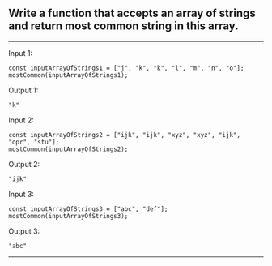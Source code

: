 ## Write a function that accepts an array of strings and return most common string in this array.

***

Input 1:
```
const inputArrayOfStrings1 = ["j", "k", "k", "l", "m", "n", "o"];
mostCommon(inputArrayOfStrings1);
```

Output 1: 
```
"k"
```

Input 2:
```
const inputArrayOfStrings2 = ["ijk", "ijk", "xyz", "xyz", "ijk", "opr", "stu"];
mostCommon(inputArrayOfStrings2);
```

Output 2:
```
"ijk"
```

Input 3:
```
const inputArrayOfStrings3 = ["abc", "def"];
mostCommon(inputArrayOfStrings3);
```

Output 3:
```
"abc"
```

***
